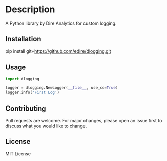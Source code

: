 # Description

A Python library by Dire Analytics for custom logging.

## Installation

pip install git+https://github.com/edire/dlogging.git

## Usage

```python
import dlogging

logger = dlogging.NewLogger(__file__, use_cd=True)
logger.info('First Log')
```

## Contributing

Pull requests are welcome. For major changes, please open an issue first to discuss what you would like to change.

## License

MIT License